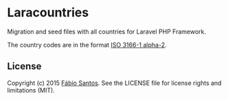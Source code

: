 # Laracountries
Migration and seed files with all countries for Laravel PHP Framework.

The country codes are in the format [ISO 3166-1 alpha-2](http://en.wikipedia.org/wiki/ISO_3166-1_alpha-2).


## License
Copyright (c) 2015 [Fábio Santos](http://www.fabiosantos.me). See the LICENSE
file for license rights and limitations (MIT).
